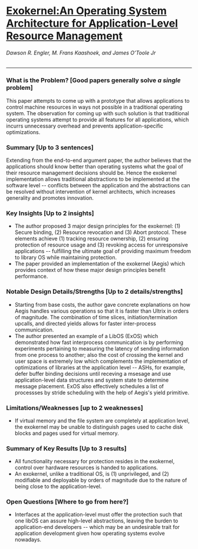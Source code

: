 # [Exokernel:An Operating System Architecture for Application-Level Resource Management](https://pdos.csail.mit.edu/6.828/2016/readings/engler95exokernel.pdf)

###### Dawson R. Engler, M. Frans Kaashoek, and James O’Toole Jr

---

### What is the Problem? [Good papers generally solve *a single* problem]

This paper attempts to come up with a prototype that allows applications to control machine resources in ways not possible in a traditional
operating system. The observation for coming up with such solution is that traditional operating systems attempt to provide all features for all applications, which incurrs unnecessary overhead and prevents application-specific optimizations.

### Summary [Up to 3 sentences]

Extending from the end-to-end argument paper, the author believes that the applications should know better than operating systems what the goal of their resource management decisions should be. Hence the exokernel implementation allows traditional abstractions to be implemented at the software level -- conflicts between the application and the abstractions can be resolved without intervention of kernel architects, which increases generality and promotes innovation.

### Key Insights [Up to 2 insights]

- The author proposed 3 major design principles for the exokernel: (1) Secure binding, (2) Resource revocation and (3) Abort protocol. These elements achieve (1) tracking resource ownership, (2) ensuring protection of resource usage and (3) revoking access for unresponsive applications -- fulfilling the ultimate goal of providing maximum freedom to library OS while maintaining protection.
- The paper provided an implementation of the exokernel (Aegis) which provides context of how these major design principles benefit performance.

### Notable Design Details/Strengths [Up to 2 details/strengths]

- Starting from base costs, the author gave concrete explanations on how Aegis handles various operations so that it is faster than Ultrix in orders of magnitude. The combination of time slices, initiation/termination upcalls, and directed yields allows for faster inter-process communication.
- The author presented an example of a LibOS (ExOS) which demonstrated how fast interprocess communication is by performing experiments pertaining to measuring the latency of sending information from one process to another; also the cost of crossing the kernel and user space is extremely low which complements the implementation of optimizations of libraries at the application level -- ASHs, for example, defer buffer binding decisions until receving a msesage and use application-level data structures and system state to determine message placement. ExOS also effectively schedules a list of processses by stride scheduling with the help of Aegis's yield primitive. 

### Limitations/Weaknesses [up to 2 weaknesses]

- If virtual memory and the file system are completely at application level, the exokernel may be unable to distinguish pages used to cache disk blocks and pages used for virtual memory.

### Summary of Key Results [Up to 3 results]

- All functionality necessary for protection resides in the exokernel, control over hardware resources is handed to applications.
- An exokernel, unlike a traditional OS, is  (1) unprivileged, and (2) modifiable and deployable by orders of magnitude due to the nature of being close to the application-level.

### Open Questions [Where to go from here?]

- Interfaces at the application-level must offer the protection such that one libOS can assure high-level abstractions, leaving the burden to application-end developers -- which may be an undesirable trait for application development given how operating systems evolve nowadays.
